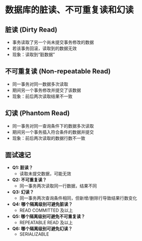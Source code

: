 # 数据库的脏读、不可重复读和幻读

## 脏读 (Dirty Read)

- 事务读取了另一个尚未提交事务修改的数据
- 若该事务回滚，读取到的数据无效
- 现象：读取到“脏数据”

## 不可重复读 (Non-repeatable Read)

- 同一事务对同一数据多次读取
- 期间另一个事务修改并提交了该数据
- 现象：前后两次读取结果不一致

## 幻读 (Phantom Read)

- 同一事务对同一查询条件下的数据多次读取
- 期间另一个事务插入符合条件的数据并提交
- 现象：前后两次读取的数据行数不一致

## 面试速记

- **Q1: 脏读？**
  - 读取未提交数据，可能无效
- **Q2: 不可重复读？**
  - 同一事务两次读取同一行数据，结果不同
- **Q3: 幻读？**
  - 同一事务两次查询条件相同，但新增/删除行导致结果行数变化
- **Q4: 哪个隔离级别可避免脏读？**
  - READ COMMITTED 及以上
- **Q5: 哪个隔离级别可避免不可重复读？**
  - REPEATABLE READ 及以上
- **Q6: 哪个隔离级别可避免幻读？**
  - SERIALIZABLE

